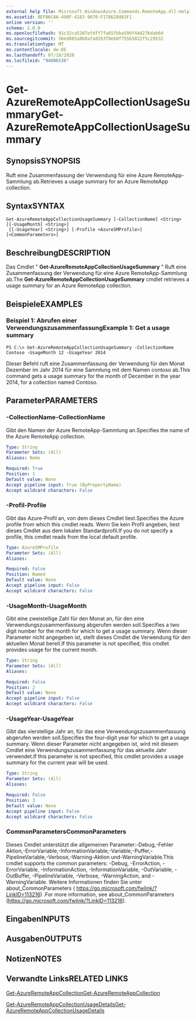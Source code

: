 ```yaml
---
external help file: Microsoft.WindowsAzure.Commands.RemoteApp.dll-Help.xml
ms.assetid: 8EF86C66-498F-4183-9070-F178628483F1
online version: ''
schema: 2.0.0
ms.openlocfilehash: 91c32ca5207efdff7fa65fbba599f44d276dab6d
ms.sourcegitcommit: 56ed085a868afa8263f8eb0f755b5822f5c29532
ms.translationtype: MT
ms.contentlocale: de-DE
ms.lasthandoff: 07/18/2020
ms.locfileid: "94006536"
---
```

# <span data-ttu-id="392fd-101">Get-AzureRemoteAppCollectionUsageSummary</span><span class="sxs-lookup"><span data-stu-id="392fd-101">Get-AzureRemoteAppCollectionUsageSummary</span></span>

## <span data-ttu-id="392fd-102">Synopsis</span><span class="sxs-lookup"><span data-stu-id="392fd-102">SYNOPSIS</span></span>
<span data-ttu-id="392fd-103">Ruft eine Zusammenfassung der Verwendung für eine Azure RemoteApp-Sammlung ab.</span><span class="sxs-lookup"><span data-stu-id="392fd-103">Retrieves a usage summary for an Azure RemoteApp collection.</span></span>

## <span data-ttu-id="392fd-104">Syntax</span><span class="sxs-lookup"><span data-stu-id="392fd-104">SYNTAX</span></span>

```
Get-AzureRemoteAppCollectionUsageSummary [-CollectionName] <String> [[-UsageMonth] <String>]
 [[-UsageYear] <String>] [-Profile <AzureSMProfile>] [<CommonParameters>]
```

## <span data-ttu-id="392fd-105">Beschreibung</span><span class="sxs-lookup"><span data-stu-id="392fd-105">DESCRIPTION</span></span>
<span data-ttu-id="392fd-106">Das Cmdlet " **Get-AzureRemoteAppCollectionUsageSummary** " Ruft eine Zusammenfassung der Verwendung für eine Azure RemoteApp-Sammlung ab.</span><span class="sxs-lookup"><span data-stu-id="392fd-106">The **Get-AzureRemoteAppCollectionUsageSummary** cmdlet retrieves a usage summary for an Azure RemoteApp collection.</span></span>

## <span data-ttu-id="392fd-107">Beispiele</span><span class="sxs-lookup"><span data-stu-id="392fd-107">EXAMPLES</span></span>

### <span data-ttu-id="392fd-108">Beispiel 1: Abrufen einer Verwendungszusammenfassung</span><span class="sxs-lookup"><span data-stu-id="392fd-108">Example 1: Get a usage summary</span></span>
```
PS C:\> Get-AzureRemoteAppCollectionUsageSummary -CollectionName Contoso -UsageMonth 12 -UsageYear 2014
```

<span data-ttu-id="392fd-109">Dieser Befehl ruft eine Zusammenfassung der Verwendung für den Monat Dezember im Jahr 2014 für eine Sammlung mit dem Namen contoso ab.</span><span class="sxs-lookup"><span data-stu-id="392fd-109">This command gets a usage summary for the month of December in the year 2014, for a collection named Contoso.</span></span>

## <span data-ttu-id="392fd-110">Parameter</span><span class="sxs-lookup"><span data-stu-id="392fd-110">PARAMETERS</span></span>

### <span data-ttu-id="392fd-111">-CollectionName</span><span class="sxs-lookup"><span data-stu-id="392fd-111">-CollectionName</span></span>
<span data-ttu-id="392fd-112">Gibt den Namen der Azure RemoteApp-Sammlung an.</span><span class="sxs-lookup"><span data-stu-id="392fd-112">Specifies the name of the Azure RemoteApp collection.</span></span>

```yaml
Type: String
Parameter Sets: (All)
Aliases: Name

Required: True
Position: 1
Default value: None
Accept pipeline input: True (ByPropertyName)
Accept wildcard characters: False
```

### <span data-ttu-id="392fd-113">-Profil</span><span class="sxs-lookup"><span data-stu-id="392fd-113">-Profile</span></span>
<span data-ttu-id="392fd-114">Gibt das Azure-Profil an, von dem dieses Cmdlet liest.</span><span class="sxs-lookup"><span data-stu-id="392fd-114">Specifies the Azure profile from which this cmdlet reads.</span></span>
<span data-ttu-id="392fd-115">Wenn Sie kein Profil angeben, liest dieses Cmdlet aus dem lokalen Standardprofil.</span><span class="sxs-lookup"><span data-stu-id="392fd-115">If you do not specify a profile, this cmdlet reads from the local default profile.</span></span>

```yaml
Type: AzureSMProfile
Parameter Sets: (All)
Aliases: 

Required: False
Position: Named
Default value: None
Accept pipeline input: False
Accept wildcard characters: False
```

### <span data-ttu-id="392fd-116">-UsageMonth</span><span class="sxs-lookup"><span data-stu-id="392fd-116">-UsageMonth</span></span>
<span data-ttu-id="392fd-117">Gibt eine zweistellige Zahl für den Monat an, für den eine Verwendungszusammenfassung abgerufen werden soll.</span><span class="sxs-lookup"><span data-stu-id="392fd-117">Specifies a two digit number for the month for which to get a usage summary.</span></span>
<span data-ttu-id="392fd-118">Wenn dieser Parameter nicht angegeben ist, stellt dieses Cmdlet die Verwendung für den aktuellen Monat bereit.</span><span class="sxs-lookup"><span data-stu-id="392fd-118">If this parameter is not specified, this cmdlet provides usage for the current month.</span></span>

```yaml
Type: String
Parameter Sets: (All)
Aliases: 

Required: False
Position: 2
Default value: None
Accept pipeline input: False
Accept wildcard characters: False
```

### <span data-ttu-id="392fd-119">-UsageYear</span><span class="sxs-lookup"><span data-stu-id="392fd-119">-UsageYear</span></span>
<span data-ttu-id="392fd-120">Gibt das vierstellige Jahr an, für das eine Verwendungszusammenfassung abgerufen werden soll.</span><span class="sxs-lookup"><span data-stu-id="392fd-120">Specifies the four-digit year for which to get a usage summary.</span></span>
<span data-ttu-id="392fd-121">Wenn dieser Parameter nicht angegeben ist, wird mit diesem Cmdlet eine Verwendungszusammenfassung für das aktuelle Jahr verwendet.</span><span class="sxs-lookup"><span data-stu-id="392fd-121">If this parameter is not specified, this cmdlet provides a usage summary for the current year will be used.</span></span>

```yaml
Type: String
Parameter Sets: (All)
Aliases: 

Required: False
Position: 3
Default value: None
Accept pipeline input: False
Accept wildcard characters: False
```

### <span data-ttu-id="392fd-122">CommonParameters</span><span class="sxs-lookup"><span data-stu-id="392fd-122">CommonParameters</span></span>
<span data-ttu-id="392fd-123">Dieses Cmdlet unterstützt die allgemeinen Parameter:-Debug,-Fehler Aktion,-ErrorVariable,-InformationVariable,-Variable,-Puffer,-PipelineVariable,-Verbose,-Warning-Aktion und-WarningVariable.</span><span class="sxs-lookup"><span data-stu-id="392fd-123">This cmdlet supports the common parameters: -Debug, -ErrorAction, -ErrorVariable, -InformationAction, -InformationVariable, -OutVariable, -OutBuffer, -PipelineVariable, -Verbose, -WarningAction, and -WarningVariable.</span></span> <span data-ttu-id="392fd-124">Weitere Informationen finden Sie unter about_CommonParameters ( https://go.microsoft.com/fwlink/?LinkID=113216) .</span><span class="sxs-lookup"><span data-stu-id="392fd-124">For more information, see about_CommonParameters (https://go.microsoft.com/fwlink/?LinkID=113216).</span></span>

## <span data-ttu-id="392fd-125">Eingaben</span><span class="sxs-lookup"><span data-stu-id="392fd-125">INPUTS</span></span>

## <span data-ttu-id="392fd-126">Ausgaben</span><span class="sxs-lookup"><span data-stu-id="392fd-126">OUTPUTS</span></span>

## <span data-ttu-id="392fd-127">Notizen</span><span class="sxs-lookup"><span data-stu-id="392fd-127">NOTES</span></span>

## <span data-ttu-id="392fd-128">Verwandte Links</span><span class="sxs-lookup"><span data-stu-id="392fd-128">RELATED LINKS</span></span>

[<span data-ttu-id="392fd-129">Get-AzureRemoteAppCollection</span><span class="sxs-lookup"><span data-stu-id="392fd-129">Get-AzureRemoteAppCollection</span></span>](./Get-AzureRemoteAppCollection.md)

[<span data-ttu-id="392fd-130">Get-AzureRemoteAppCollectionUsageDetails</span><span class="sxs-lookup"><span data-stu-id="392fd-130">Get-AzureRemoteAppCollectionUsageDetails</span></span>](./Get-AzureRemoteAppCollectionUsageDetails.md)



